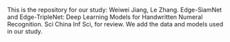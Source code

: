 This is the repository for our study: Weiwei Jiang, Le Zhang. Edge-SiamNet and Edge-TripleNet: Deep Learning Models for Handwritten
Numeral Recognition. Sci China Inf Sci, for review. We add the data and models used in our study.

